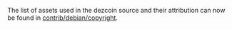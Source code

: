 The list of assets used in the dezcoin source and their attribution can now be found in [contrib/debian/copyright](../contrib/debian/copyright).
